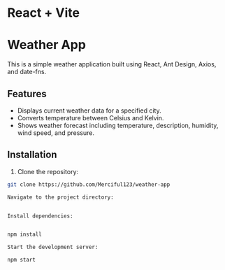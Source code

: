 # React + Vite

# Weather App

This is a simple weather application built using React, Ant Design, Axios, and date-fns.

## Features

- Displays current weather data for a specified city.
- Converts temperature between Celsius and Kelvin.
- Shows weather forecast including temperature, description, humidity, wind speed, and pressure.


## Installation

1. Clone the repository:

```bash
git clone https://github.com/Merciful123/weather-app

Navigate to the project directory:


Install dependencies:


npm install

Start the development server:

npm start

